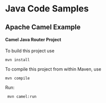 Java Code Samples
=========================

## Apache Camel Example
#### Camel Java Router Project

To build this project use

    mvn install

To compile this project from within Maven, use
```
mvn compile
```
Run:
```
 mvn camel:run
```